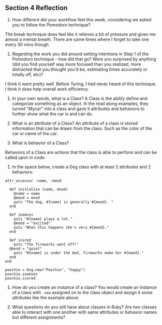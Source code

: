 ## Section 4 Reflection

1. How different did your workflow feel this week, considering we asked you to follow the Pomodoro technique?

The break technique does feel like it relieves a bit of pressure and gives me almost a mental breath. There are some times where I forget to take one every 30 mins though.


1. Regarding the work you did around setting intentions in Step 1 of the Pomodoro technique - how did that go? Were you surprised by anything (did you find yourself way more focused than you realized, more distracted that you thought you'd be, estimating times accurately or totally off, etc)?

 I think it went pretty well. Before Turing, I had never heard of this technique. I think it does help overall work efficiency.


1. In your own words, what is a Class?
A Class is the ability define and categorize something as an object. In the read along examples, they turned "Mycar" into a class and gave it attributes and behaviors to further show what the car is and can do.

1. What is an attribute of a Class?
An attribute of a class is stored information that can be drawn from the class. Such as the color of the car or name of the car.

1. What is behavior of a Class?

Behaviors of a Class are actions that the class is able to perform and can be called upon in code.

1. In the space below, create a Dog class with at least 2 attributes and 2 behaviors:

```class Dog
attr_accessor :name, :mood

  def initialize (name, mood)
    @name = name
    @mood = mood
    puts "The dog, #{name} is generally #{mood}. "
  end

  def zoomies
    puts "#{name} plays a lot."
    @mood = "excited"
    puts "When this happens she's very #{mood}."
  end

  def scared
    puts "The fireworks went off!"
  @mood = "quiet"
    puts "#{name} is under the bed, fireworks make her #{mood}."
  end
end

poochie = Dog.new("Poochie", "happy")
poochie.zoomies
poochie.scared
```

1. How do you create an instance of a class?
You would create an instance of a class with `.new` assigned on to the class object and assign it some attributes like the example above.

1. What questions do you still have about classes in Ruby?
Are two classes able to interact with one another with same attributes or behavior names but different assignments?

